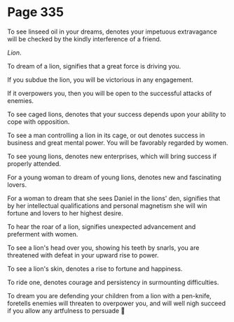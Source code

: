# Page 335
To see linseed oil in your dreams, denotes your impetuous extravagance
will be checked by the kindly interference of a friend.


_Lion_.


To dream of a lion, signifies that a great force is driving you.


If you subdue the lion, you will be victorious in any engagement.


If it overpowers you, then you will be open to the successful
attacks of enemies.


To see caged lions, denotes that your success depends upon your ability
to cope with opposition.


To see a man controlling a lion in its cage, or out denotes
success in business and great mental power. You will be favorably
regarded by women.


To see young lions, denotes new enterprises, which will bring
success if properly attended.


For a young woman to dream of young lions, denotes new and fascinating lovers.


For a woman to dream that she sees Daniel in the lions' den, signifies that by
her intellectual qualifications and personal magnetism she will win fortune
and lovers to her highest desire.


To hear the roar of a lion, signifies unexpected advancement
and preferment with women.


To see a lion's head over you, showing his teeth by snarls,
you are threatened with defeat in your upward rise to power.


To see a lion's skin, denotes a rise to fortune and happiness.


To ride one, denotes courage and persistency in surmounting difficulties.


To dream you are defending your children from a lion with a
pen-knife, foretells enemies will threaten to overpower you,
and will well nigh succeed if you allow any artfulness to persuade
